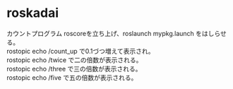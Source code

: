 # roskadai
カウントプログラム
roscoreを立ち上げ、roslaunch mypkg.launch をはしらせる。  
rostopic echo /count_up で0.1づつ増えて表示され。  
rostopic echo /twice で二の倍数が表示される。  
rostopic echo /three で三の倍数が表示される。  
rostopic echo /five で五の倍数が表示される。  
